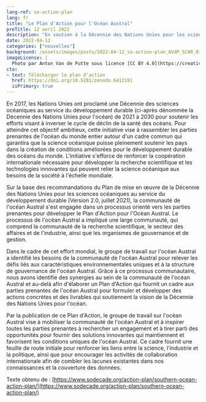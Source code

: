 ```yaml
---
lang-ref: so-action-plan
lang: fr
title: "Le Plan d'Action pour l'Océan Austral"
preTitle: 12 avril 2022
description: "En soutien à la Décennie des Nations Unies pour les sciences océaniques au service du développement durable"
date: 2022-04-12
categories: ["nouvelles"]
background: /assets/images/posts/2022-04-12_so-action-plan_AVdP_SCAR_0121.jpg
imageLicense: |
  Photo par Anton Van de Putte sous licence [CC BY 4.0](https://creativecommons.org/licenses/by/4.0/)
cta:
- text: Télécharger le plan d'action
  href: https://doi.org/10.5281/zenodo.6412191
  isPrimary: true
---
```


En 2017, les Nations Unies ont proclamé une Décennie des sciences océaniques au service du développement durable (ci-après dénommée la Décennie des Nations Unies pour l'océan) de 2021 à 2030 pour soutenir les efforts visant à inverser le cycle de déclin de la santé des océans. Pour atteindre cet objectif ambitieux, cette initiative vise à rassembler les parties prenantes de l'océan du monde entier autour d'un cadre commun qui garantira que la science océanique puisse pleinement soutenir les pays dans la création de conditions améliorées pour le développement durable des océans du monde. L'initiative s'efforce de renforcer la coopération internationale nécessaire pour développer la recherche scientifique et les technologies innovantes qui peuvent relier la science océanique aux besoins de la société à l'échelle mondiale.

Sur la base des recommandations du Plan de mise en œuvre de la Décennie des Nations Unies pour les sciences océaniques au service du développement durable (Version 2.0, juillet 2021), la communauté de l'océan Austral s'est engagée dans un processus orienté vers les parties prenantes pour développer le Plan d'Action pour l'Océan Austral. Le processus de l'océan Austral a impliqué une large communauté, qui comprend la communauté de la recherche scientifique, le secteur des affaires et de l'industrie, ainsi que les organismes de gouvernance et de gestion.

Dans le cadre de cet effort mondial, le groupe de travail sur l'océan Austral a identifié les besoins de la communauté de l'océan Austral pour relever les défis liés aux caractéristiques environnementales uniques et à la structure de gouvernance de l'océan Austral. Grâce à ce processus communautaire, nous avons identifié des synergies au sein de la communauté de l'océan Austral et au-delà afin d'élaborer un Plan d'Action qui fournit un cadre aux parties prenantes de l'océan Austral pour formuler et développer des actions concrètes et des livrables qui soutiennent la vision de la Décennie des Nations Unies pour l'océan.

Par la publication de ce Plan d'Action, le groupe de travail sur l'océan Austral vise à mobiliser la communauté de l'océan Austral et à inspirer toutes les parties prenantes à rechercher un engagement et à tirer parti des opportunités pour fournir des solutions innovantes qui maintiennent et favorisent les conditions uniques de l'océan Austral. Ce cadre fournit une feuille de route initiale pour renforcer les liens entre la science, l'industrie et la politique, ainsi que pour encourager les activités de collaboration internationale afin de combler les lacunes existantes dans nos connaissances et la couverture des données.

Texte obtenu de : [https://www.sodecade.org/action-plan/southern-ocean-action-plan/](https://www.sodecade.org/action-plan/southern-ocean-action-plan/)
